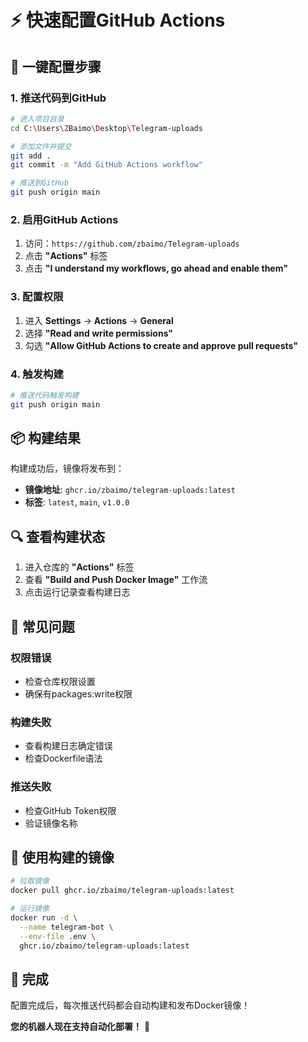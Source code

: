 # ⚡ 快速配置GitHub Actions

## 🚀 一键配置步骤

### 1. 推送代码到GitHub

```bash
# 进入项目目录
cd C:\Users\ZBaimo\Desktop\Telegram-uploads

# 添加文件并提交
git add .
git commit -m "Add GitHub Actions workflow"

# 推送到GitHub
git push origin main
```

### 2. 启用GitHub Actions

1. 访问：`https://github.com/zbaimo/Telegram-uploads`
2. 点击 **"Actions"** 标签
3. 点击 **"I understand my workflows, go ahead and enable them"**

### 3. 配置权限

1. 进入 **Settings** → **Actions** → **General**
2. 选择 **"Read and write permissions"**
3. 勾选 **"Allow GitHub Actions to create and approve pull requests"**

### 4. 触发构建

```bash
# 推送代码触发构建
git push origin main
```

## 📦 构建结果

构建成功后，镜像将发布到：

- **镜像地址**: `ghcr.io/zbaimo/telegram-uploads:latest`
- **标签**: `latest`, `main`, `v1.0.0`

## 🔍 查看构建状态

1. 进入仓库的 **"Actions"** 标签
2. 查看 **"Build and Push Docker Image"** 工作流
3. 点击运行记录查看构建日志

## 🚨 常见问题

### 权限错误
- 检查仓库权限设置
- 确保有packages:write权限

### 构建失败
- 查看构建日志确定错误
- 检查Dockerfile语法

### 推送失败
- 检查GitHub Token权限
- 验证镜像名称

## 🎯 使用构建的镜像

```bash
# 拉取镜像
docker pull ghcr.io/zbaimo/telegram-uploads:latest

# 运行镜像
docker run -d \
  --name telegram-bot \
  --env-file .env \
  ghcr.io/zbaimo/telegram-uploads:latest
```

## 🎉 完成

配置完成后，每次推送代码都会自动构建和发布Docker镜像！

**您的机器人现在支持自动化部署！** 🚀
